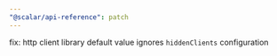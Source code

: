 ```yaml
---
"@scalar/api-reference": patch
---
```


fix: http client library default value ignores `hiddenClients` configuration
